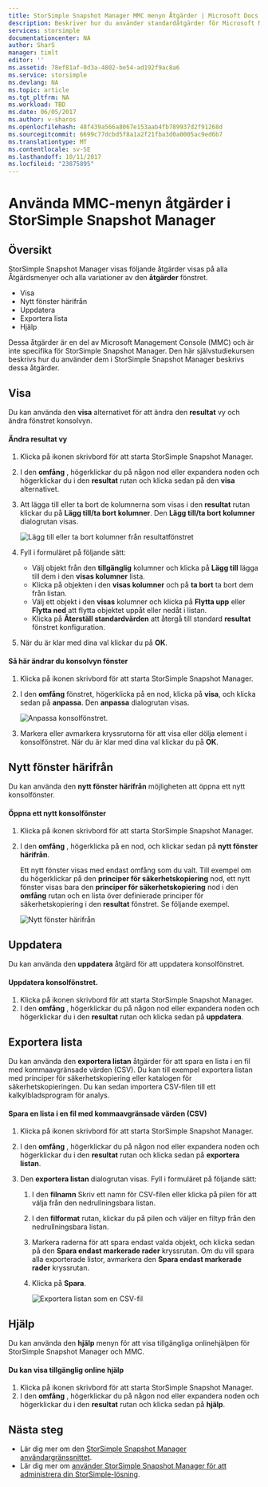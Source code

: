 ```yaml
---
title: StorSimple Snapshot Manager MMC menyn Åtgärder | Microsoft Docs
description: Beskriver hur du använder standardåtgärder för Microsoft Management Console (MMC)-menyn i StorSimple Snapshot Manager.
services: storsimple
documentationcenter: NA
author: SharS
manager: timlt
editor: ''
ms.assetid: 78ef81af-0d3a-4802-be54-ad192f9ac8a6
ms.service: storsimple
ms.devlang: NA
ms.topic: article
ms.tgt_pltfrm: NA
ms.workload: TBD
ms.date: 06/05/2017
ms.author: v-sharos
ms.openlocfilehash: 48f439a566a8067e153aab4fb789937d2f91268d
ms.sourcegitcommit: 6699c77dcbd5f8a1a2f21fba3d0a0005ac9ed6b7
ms.translationtype: MT
ms.contentlocale: sv-SE
ms.lasthandoff: 10/11/2017
ms.locfileid: "23875895"
---
```

# <a name="use-the-mmc-menu-actions-in-storsimple-snapshot-manager"></a>Använda MMC-menyn åtgärder i StorSimple Snapshot Manager

## <a name="overview"></a>Översikt
StorSimple Snapshot Manager visas följande åtgärder visas på alla Åtgärdsmenyer och alla variationer av den **åtgärder** fönstret.

* Visa
* Nytt fönster härifrån 
* Uppdatera 
* Exportera lista 
* Hjälp 

Dessa åtgärder är en del av Microsoft Management Console (MMC) och är inte specifika för StorSimple Snapshot Manager. Den här självstudiekursen beskrivs hur du använder dem i StorSimple Snapshot Manager beskrivs dessa åtgärder.

## <a name="view"></a>Visa
Du kan använda den **visa** alternativet för att ändra den **resultat** vy och ändra fönstret konsolvyn. 

#### <a name="to-change-the-results-pane-view"></a>Ändra resultat vy
1. Klicka på ikonen skrivbord för att starta StorSimple Snapshot Manager.
2. I den **omfång** , högerklickar du på någon nod eller expandera noden och högerklickar du i den **resultat** rutan och klicka sedan på den **visa** alternativet. 
3. Att lägga till eller ta bort de kolumnerna som visas i den **resultat** rutan klickar du på **Lägg till/ta bort kolumner**. Den **Lägg till/ta bort kolumner** dialogrutan visas.
   
    ![Lägg till eller ta bort kolumner från resultatfönstret](./media/storsimple-snapshot-manager-mmc-menu/HCS_SSM_Add_remove_columns.png) 
4. Fyll i formuläret på följande sätt:
   
   * Välj objekt från den **tillgänglig** kolumner och klicka på **Lägg till** lägga till dem i den **visas kolumner** lista. 
   * Klicka på objekten i den **visas kolumner** och på **ta bort** ta bort dem från listan. 
   * Välj ett objekt i den **visas** kolumner och klicka på **Flytta upp** eller **Flytta ned** att flytta objektet uppåt eller nedåt i listan. 
   * Klicka på **Återställ standardvärden** att återgå till standard **resultat** fönstret konfiguration. 
5. När du är klar med dina val klickar du på **OK**. 

#### <a name="to-change-the-console-window-view"></a>Så här ändrar du konsolvyn fönster
1. Klicka på ikonen skrivbord för att starta StorSimple Snapshot Manager.
2. I den **omfång** fönstret, högerklicka på en nod, klicka på **visa**, och klicka sedan på **anpassa**. Den **anpassa** dialogrutan visas.
   
    ![Anpassa konsolfönstret.](./media/storsimple-snapshot-manager-mmc-menu/HCS_SSM_Customize.png) 
3. Markera eller avmarkera kryssrutorna för att visa eller dölja element i konsolfönstret. När du är klar med dina val klickar du på **OK**.

## <a name="new-window-from-here"></a>Nytt fönster härifrån
Du kan använda den **nytt fönster härifrån** möjligheten att öppna ett nytt konsolfönster.

#### <a name="to-open-a-new-console-window"></a>Öppna ett nytt konsolfönster
1. Klicka på ikonen skrivbord för att starta StorSimple Snapshot Manager.
2. I den **omfång** , högerklicka på en nod, och klickar sedan på **nytt fönster härifrån**. 
   
    Ett nytt fönster visas med endast omfång som du valt. Till exempel om du högerklickar på den **principer för säkerhetskopiering** nod, ett nytt fönster visas bara den **principer för säkerhetskopiering** nod i den **omfång** rutan och en lista över definierade principer för säkerhetskopiering i den **resultat** fönstret. Se följande exempel.
   
    ![Nytt fönster härifrån](./media/storsimple-snapshot-manager-mmc-menu/HCS_SSM_NewWindow.png) 

## <a name="refresh"></a>Uppdatera
Du kan använda den **uppdatera** åtgärd för att uppdatera konsolfönstret.

#### <a name="to-update-the-console-window"></a>Uppdatera konsolfönstret.
1. Klicka på ikonen skrivbord för att starta StorSimple Snapshot Manager.
2. I den **omfång** , högerklickar du på någon nod eller expandera noden och högerklickar du i den **resultat** rutan och klicka sedan på **uppdatera**. 

## <a name="export-list"></a>Exportera lista
Du kan använda den **exportera listan** åtgärder för att spara en lista i en fil med kommaavgränsade värden (CSV). Du kan till exempel exportera listan med principer för säkerhetskopiering eller katalogen för säkerhetskopieringen. Du kan sedan importera CSV-filen till ett kalkylbladsprogram för analys.

#### <a name="to-save-a-list-in-a-comma-separated-value-csv-file"></a>Spara en lista i en fil med kommaavgränsade värden (CSV)
1. Klicka på ikonen skrivbord för att starta StorSimple Snapshot Manager. 
2. I den **omfång** , högerklickar du på någon nod eller expandera noden och högerklickar du i den **resultat** rutan och klicka sedan på **exportera listan**. 
3. Den **exportera listan** dialogrutan visas. Fyll i formuläret på följande sätt: 
   
   1. I den **filnamn** Skriv ett namn för CSV-filen eller klicka på pilen för att välja från den nedrullningsbara listan.
   2. I den **filformat** rutan, klickar du på pilen och väljer en filtyp från den nedrullningsbara listan.
   3. Markera raderna för att spara endast valda objekt, och klicka sedan på den **Spara endast markerade rader** kryssrutan. Om du vill spara alla exporterade listor, avmarkera den **Spara endast markerade rader** kryssrutan.
   4. Klicka på **Spara**.
      
      ![Exportera listan som en CSV-fil](./media/storsimple-snapshot-manager-mmc-menu/HCS_SSM_Export_List.png) 

## <a name="help"></a>Hjälp
Du kan använda den **hjälp** menyn för att visa tillgängliga onlinehjälpen för StorSimple Snapshot Manager och MMC.

#### <a name="to-view-available-online-help"></a>Du kan visa tillgänglig online hjälp
1. Klicka på ikonen skrivbord för att starta StorSimple Snapshot Manager.
2. I den **omfång** , högerklickar du på någon nod eller expandera noden och högerklickar du i den **resultat** rutan och klicka sedan på **hjälp**. 

## <a name="next-steps"></a>Nästa steg
* Lär dig mer om den [StorSimple Snapshot Manager användargränssnittet](storsimple-use-snapshot-manager.md).
* Lär dig mer om [använder StorSimple Snapshot Manager för att administrera din StorSimple-lösning](storsimple-snapshot-manager-admin.md).

